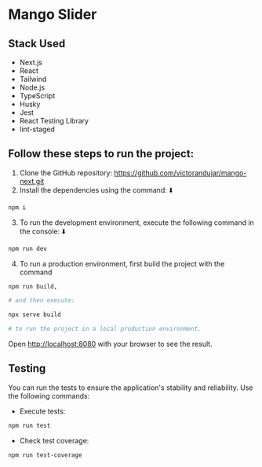 # Mango Slider

## Stack Used

- Next.js
- React
- Tailwind
- Node.js
- TypeScript
- Husky
- Jest
- React Testing Library
- lint-staged

## Follow these steps to run the project:

1. Clone the GitHub repository: https://github.com/victorandujar/mango-next.git
2. Install the dependencies using the command: ⬇️

```bash
npm i
```

3. To run the development environment, execute the following command in the console: ⬇️

```bash
npm run dev
```

4. To run a production environment, first build the project with the command

```bash
npm run build,

# and then execute:

npx serve build

# to run the project in a local production environment.
```

Open [http://localhost:8080](http://localhost:8080) with your browser to see the result.

## Testing

You can run the tests to ensure the application's stability and reliability. Use the following commands:

- Execute tests:

```bash
npm run test

```

- Check test coverage:

```bash
npm run test-coverage
```

#
